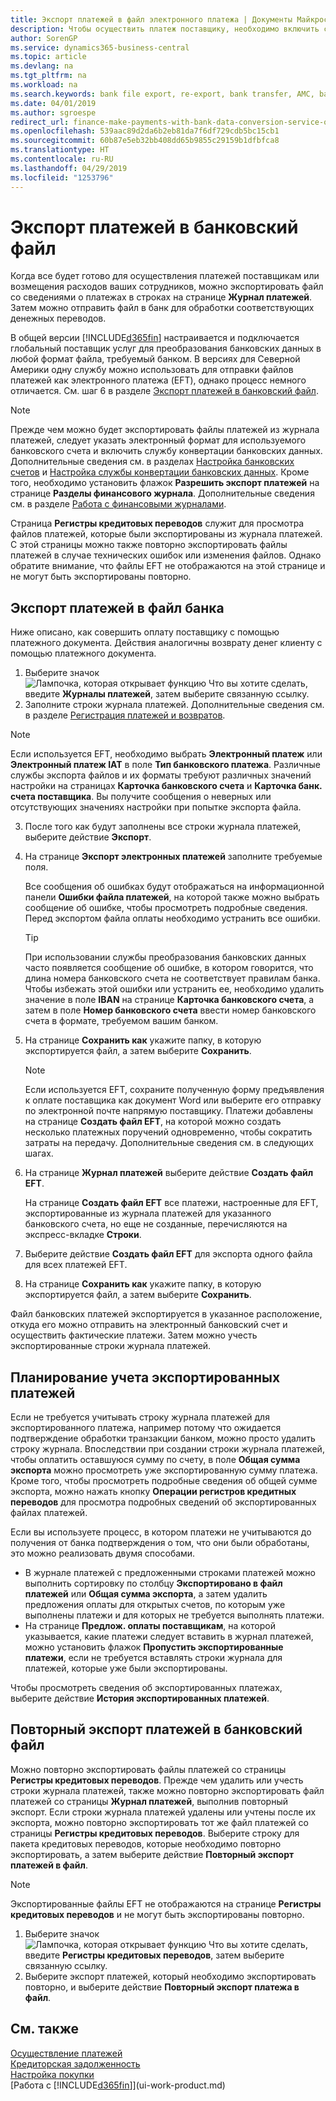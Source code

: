 ```yaml
---
title: Экспорт платежей в файл электронного платежа | Документы Майкрософт
description: Чтобы осуществить платеж поставщику, необходимо включить службу конвертации банковских данных, экспортировать файл банка и загрузить этот файл в электронный банк для перевода средств.
author: SorenGP
ms.service: dynamics365-business-central
ms.topic: article
ms.devlang: na
ms.tgt_pltfrm: na
ms.workload: na
ms.search.keywords: bank file export, re-export, bank transfer, AMC, bank data conversion service, funds transfer
ms.date: 04/01/2019
ms.author: sgroespe
redirect_url: finance-make-payments-with-bank-data-conversion-service-or-sepa-credit-transfer
ms.openlocfilehash: 539aac89d2da6b2eb81da7f6df729cdb5bc15cb1
ms.sourcegitcommit: 60b87e5eb32bb408dd65b9855c29159b1dfbfca8
ms.translationtype: HT
ms.contentlocale: ru-RU
ms.lasthandoff: 04/29/2019
ms.locfileid: "1253796"
---
```

# <a name="export-payments-to-a-bank-file"></a>Экспорт платежей в банковский файл
Когда все будет готово для осуществления платежей поставщикам или возмещения расходов ваших сотрудников, можно экспортировать файл со сведениями о платежах в строках на странице **Журнал платежей**. Затем можно отправить файл в банк для обработки соответствующих денежных переводов.

В общей версии [!INCLUDE[d365fin](includes/d365fin_md.md)] настраивается и подключается глобальный поставщик услуг для преобразования банковских данных в любой формат файла, требуемый банком. В версиях для Северной Америки одну службу можно использовать для отправки файлов платежей как электронного платежа (EFT), однако процесс немного отличается. См. шаг 6 в разделе [Экспорт платежей в банковский файл](finance-make-payments-with-bank-data-conversion-service-or-sepa-credit-transfer.md#to-export-payments-to-a-bank-file).    

> [!NOTE]  
>   Прежде чем можно будет экспортировать файлы платежей из журнала платежей, следует указать электронный формат для используемого банковского счета и включить службу конвертации банковских данных. Дополнительные сведения см. в разделах [Настройка банковских счетов](bank-how-setup-bank-accounts.md) и [Настройка службы конвертации банковских данных](bank-how-setup-bank-data-conversion-service.md). Кроме того, необходимо установить флажок **Разрешить экспорт платежей** на странице **Разделы финансового журнала**. Дополнительные сведения см. в разделе [Работа с финансовыми журналами](ui-work-general-journals.md).  

Страница **Регистры кредитовых переводов** служит для просмотра файлов платежей, которые были экспортированы из журнала платежей. С этой страницы можно также повторно экспортировать файлы платежей в случае технических ошибок или изменения файлов. Однако обратите внимание, что файлы EFT не отображаются на этой странице и не могут быть экспортированы повторно.  

## <a name="to-export-payments-to-a-bank-file"></a>Экспорт платежей в файл банка
Ниже описано, как совершить оплату поставщику с помощью платежного документа. Действия аналогичны возврату денег клиенту с помощью платежного документа.

1. Выберите значок ![Лампочка, которая открывает функцию Что вы хотите сделать](media/ui-search/search_small.png "Что вы хотите сделать"), введите **Журналы платежей**, затем выберите связанную ссылку.
2. Заполните строки журнала платежей. Дополнительные сведения см. в разделе [Регистрация платежей и возвратов](payables-how-post-payments-refunds.md).

> [!NOTE]  
>   Если используется EFT, необходимо выбрать **Электронный платеж** или **Электронный платеж IAT** в поле **Тип банковского платежа**. Различные службы экспорта файлов и их форматы требуют различных значений настройки на страницах **Карточка банковского счета** и **Карточка банк. счета поставщика**. Вы получите сообщения о неверных или отсутствующих значениях настройки при попытке экспорта файла.

3. После того как будут заполнены все строки журнала платежей, выберите действие **Экспорт**.
4. На странице **Экспорт электронных платежей** заполните требуемые поля.

    Все сообщения об ошибках будут отображаться на информационной панели **Ошибки файла платежей**, на которой также можно выбрать сообщение об ошибке, чтобы просмотреть подробные сведения. Перед экспортом файла оплаты необходимо устранить все ошибки.

    > [!TIP]  
    >   При использовании службы преобразования банковских данных часто появляется сообщение об ошибке, в котором говорится, что длина номера банковского счета не соответствует правилам банка. Чтобы избежать этой ошибки или устранить ее, необходимо удалить значение в поле **IBAN** на странице **Карточка банковского счета**, а затем в поле **Номер банковского счета** ввести номер банковского счета в формате, требуемом вашим банком.

5. На странице **Сохранить как** укажите папку, в которую экспортируется файл, а затем выберите **Сохранить**.

    > [!NOTE]  
    >   Если используется EFT, сохраните полученную форму предъявления к оплате поставщика как документ Word или выберите его отправку по электронной почте напрямую поставщику. Платежи добавлены на странице **Создать файл EFT**, на которой можно создать несколько платежных поручений одновременно, чтобы сократить затраты на передачу. Дополнительные сведения см. в следующих шагах.
6. На странице **Журнал платежей** выберите действие **Создать файл EFT**.

    На странице **Создать файл EFT** все платежи, настроенные для EFT, экспортированные из журнала платежей для указанного банковского счета, но еще не созданные, перечисляются на экспресс-вкладке **Строки**.
7. Выберите действие **Создать файл EFT** для экспорта одного файла для всех платежей EFT.
8. На странице **Сохранить как** укажите папку, в которую экспортируется файл, а затем выберите **Сохранить**.

Файл банковских платежей экспортируется в указанное расположение, откуда его можно отправить на электронный банковский счет и осуществить фактические платежи. Затем можно учесть экспортированные строки журнала платежей.

## <a name="to-plan-when-to-post-exported-payments"></a>Планирование учета экспортированных платежей
Если не требуется учитывать строку журнала платежей для экспортированного платежа, например потому что ожидается подтверждение обработки транзакции банком, можно просто удалить строку журнала. Впоследствии при создании строки журнала платежей, чтобы оплатить оставшуюся сумму по счету, в поле **Общая сумма экспорта** можно просмотреть уже экспортированную сумму платежа. Кроме того, чтобы просмотреть подробные сведения об общей сумме экспорта, можно нажать кнопку **Операции регистров кредитных переводов** для просмотра подробных сведений об экспортированных файлах платежей.

Если вы используете процесс, в котором платежи не учитываются до получения от банка подтверждения о том, что они были обработаны, это можно реализовать двумя способами.

* В журнале платежей с предложенными строками платежей можно выполнить сортировку по столбцу **Экспортировано в файл платежей** или **Общая сумма экспорта**, а затем удалить предложения оплаты для открытых счетов, по которым уже выполнены платежи и для которых не требуется выполнять платежи.
* На странице **Предлож. оплаты поставщикам**, на которой указывается, какие платежи следует вставить в журнал платежей, можно установить флажок **Пропустить экспортированные платежи**, если не требуется вставлять строки журнала для платежей, которые уже были экспортированы.

Чтобы просмотреть сведения об экспортированных платежах, выберите действие **История экспортированных платежей**.

## <a name="to-re-export-payments-to-a-bank-file"></a>Повторный экспорт платежей в банковский файл
Можно повторно экспортировать файлы платежей со страницы **Регистры кредитовых переводов**. Прежде чем удалить или учесть строки журнала платежей, также можно повторно экспортировать файл платежей со страницы **Журнал платежей**, выполнив повторный экспорт. Если строки журнала платежей удалены или учтены после их экспорта, можно повторно экспортировать тот же файл платежей со страницы **Регистры кредитовых переводов**. Выберите строку для пакета кредитовых переводов, которые необходимо повторно экспортировать, а затем выберите действие **Повторный экспорт платежей в файл**.

> [!NOTE]  
>   Экспортированные файлы EFT не отображаются на странице **Регистры кредитовых переводов** и не могут быть экспортированы повторно.

1. Выберите значок ![Лампочка, которая открывает функцию Что вы хотите сделать](media/ui-search/search_small.png "Что вы хотите сделать"), введите **Регистры кредитовых переводов**, затем выберите связанную ссылку.
2. Выберите экспорт платежей, который необходимо экспортировать повторно, и выберите действие **Повторный экспорт платежа в файл**.

## <a name="see-also"></a>См. также
[Осуществление платежей](payables-make-payments.md)  
[Кредиторская задолженность](payables-manage-payables.md)  
[Настройка покупки](purchasing-setup-purchasing.md)  
[Работа с [!INCLUDE[d365fin](includes/d365fin_md.md)]](ui-work-product.md)
